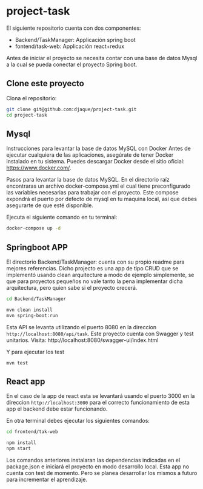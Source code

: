 # project-task

El siguiente repositorio cuenta con dos componentes:
- Backend/TaskManager: Applicación spring boot
- fontend/task-web: Applicación react+redux

Antes de iniciar el proyecto se necesita contar con una base de datos Mysql a la cual se pueda conectar el proyecto Spring boot.

## Clone este proyecto

Clona el repositorio:
```bash
git clone git@github.com:djaque/project-task.git
cd project-task
```
## Mysql
Instrucciones para levantar la base de datos MySQL con Docker
Antes de ejecutar cualquiera de las aplicaciones, asegúrate de tener Docker instalado en tu sistema. Puedes descargar Docker desde el sitio oficial: https://www.docker.com/.

Pasos para levantar la base de datos MySQL.
En el directorio raíz encontraras un archivo docker-compose.yml el cual tiene preconfigurado las variables necesarias para trabajar con el proyecto.
Este compose expondrá el puerto por defecto de mysql en tu maquina local, así que debes asegurarte de que esté disponible.

Ejecuta el siguiente comando en tu terminal:

```bash
docker-compose up -d
````

## Springboot APP

El directorio Backend/TaskManager: cuenta con su propio readme para mejores referencias.
Dicho projecto es una app de tipo CRUD que se implementó usando clean arquitecture a modo de ejemplo simplemente, se que para proyectos pequeños no vale tanto la pena implementar dicha arquitectura, pero quien sabe si el proyecto crecerá.


```bash
cd Backend/TaskManager

mvn clean install
mvn spring-boot:run
``` 

Esta API se levanta utilizando el puerto 8080 en la direccion `http://localhost:8080/api/task`.
Este proyecto cuenta con Swagger y test unitarios.
Visita: http://localhost:8080/swagger-ui/index.html

Y para ejecutar los test
```
mvn test
```


## React app

En el caso de la app de react esta se levantará usando el puerto 3000 en la direccion `http://localhost:3000` para el correcto funcionamiento de esta app el backend debe estar funcionando.

En otra terminal debes ejecutar los siguientes comandos:

```bash
cd frontend/tak-web

npm install
npm start
```

Los comandos anteriores instalaran las dependencias indicadas en el package.json e iniciará el proyecto en modo desarrollo local.
Esta app no cuenta con test de momento. Pero se planea desarrollar los mismos a futuro para incrementar el aprendizaje.
 
